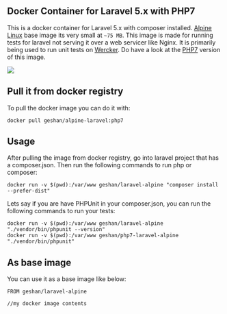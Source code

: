 ## Docker Container for Laravel 5.x with PHP7

This is a docker container for Laravel 5.x with composer installed.
[Alpine Linux](https://hub.docker.com/_/alpine/) base image its very small at `~75 MB`.
This image is made for running tests for laravel not serving it over a web servicer like Nginx. It is primarily being used to run unit tests on [Wercker](http://wercker.com/).
Do have a look at the [PHP7](https://github.com/geshan/docker-laravel-alpine/tree/php7-branch) version of this image.

[![](https://badge.imagelayers.io/geshan/laravel-alpine:latest.svg)](https://imagelayers.io/?images=geshan/laravel-alpine:latest 'Get your own badge on imagelayers.io')

## Pull it from docker registry

To pull the docker image you can do it with:

```
docker pull geshan/alpine-laravel:php7
```

## Usage

After pulling the image from docker registry, go into laravel project that has a composer.json.
Then run the following commands to run php or composer:

```
docker run -v $(pwd):/var/www geshan/laravel-alpine "composer install --prefer-dist"
```
Lets say if you are have PHPUnit in your composer.json, you can run the following commands
to run your tests:

```
docker run -v $(pwd):/var/www geshan/laravel-alpine "./vendor/bin/phpunit --version"
docker run -v $(pwd):/var/www geshan/php7-laravel-alpine "./vendor/bin/phpunit"
```

## As base image

You can use it as a base image like below:

```
FROM geshan/laravel-alpine

//my docker image contents
```
